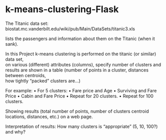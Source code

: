 # k-means-clustering-Flask

The Titanic data set: 
biostat.mc.vanderbilt.edu/wiki/pub/Main/DataSets/titanic3.xls 

lists the passengers and information about them on the Titanic (when it sank). 

In this Project k-means clustering is performed on the titanic (or similar) data set,  
on various (different) attributes (columns), specify number of clusters and results
are shown in a table (number of points in a cluster, distances between centroids,  
how tightly “packed” clusters are…) 

For example: 
•	For 5 clusters: 
•	Fare price and Age 
•	Surviving and Fare Price 
•	Cabin and Fare Price 
•	Repeat for 20 clusters. 
•	Repeat for 100 clusters. 

Showing results (total number of points, number of clusters centroid locations, 
distances, etc.) on a web page.  

Interpretation of  results: 
How many clusters is “appropriate” (5, 10, 100?) and why? 
 
